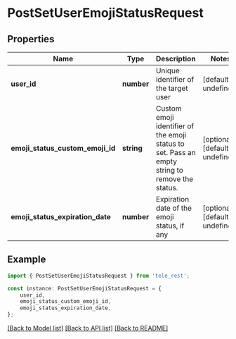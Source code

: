 # PostSetUserEmojiStatusRequest


## Properties

Name | Type | Description | Notes
------------ | ------------- | ------------- | -------------
**user_id** | **number** | Unique identifier of the target user | [default to undefined]
**emoji_status_custom_emoji_id** | **string** | Custom emoji identifier of the emoji status to set. Pass an empty string to remove the status. | [optional] [default to undefined]
**emoji_status_expiration_date** | **number** | Expiration date of the emoji status, if any | [optional] [default to undefined]

## Example

```typescript
import { PostSetUserEmojiStatusRequest } from 'tele_rest';

const instance: PostSetUserEmojiStatusRequest = {
    user_id,
    emoji_status_custom_emoji_id,
    emoji_status_expiration_date,
};
```

[[Back to Model list]](../README.md#documentation-for-models) [[Back to API list]](../README.md#documentation-for-api-endpoints) [[Back to README]](../README.md)
